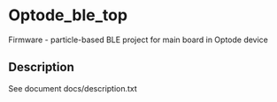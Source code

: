 # Optode_ble_top
Firmware - particle-based BLE project for main board in Optode device

## Description
See document docs/description.txt
